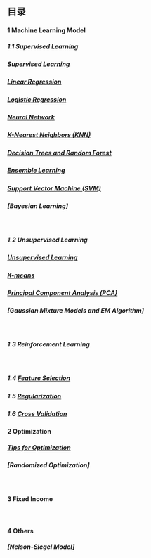 ## 目录

#### 1   Machine Learning Model 

##### 1.1   Supervised Learning
##### [Supervised Learning](https://github.com/Janecxl/Notes/issues/5)
##### [Linear Regression](https://github.com/Janecxl/Notes/issues/4)
##### [Logistic Regression](https://github.com/Janecxl/Notes/issues/8)
##### [Neural Network](https://github.com/Janecxl/Notes/issues/6)
##### [K-Nearest Neighbors (KNN)](https://github.com/Janecxl/Notes/issues/7)
##### [Decision Trees and Random Forest](https://github.com/Janecxl/Notes/issues/9)
##### [Ensemble Learning](https://github.com/Janecxl/Notes/issues/10)
##### [Support Vector Machine (SVM)](https://github.com/Janecxl/Notes/issues/11)
##### [Bayesian Learning]
<br>

##### 1.2   Unsupervised Learning
##### [Unsupervised Learning](https://github.com/Janecxl/Notes/issues/14)
##### [K-means](https://github.com/Janecxl/Notes/issues/13)
##### [Principal Component Analysis (PCA)](https://github.com/Janecxl/Notes/issues/15)
##### [Gaussian Mixture Models and EM Algorithm]

<br>

##### 1.3   Reinforcement Learning
<br>

##### 1.4   [Feature Selection](https://github.com/Janecxl/Notes/issues/16)

##### 1.5   [Regularization](https://github.com/Janecxl/Notes/issues/17)

##### 1.6   [Cross Validation](https://github.com/Janecxl/Notes/issues/18)



#### 2   Optimization
##### [Tips for Optimization](https://github.com/Janecxl/Notes/issues/3)
##### [Randomized Optimization]
<br>

#### 3   Fixed Income
<br>

#### 4   Others
##### [Nelson-Siegel Model]
<br>
